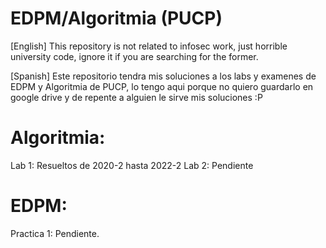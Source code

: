 # EDPM/Algoritmia (PUCP)
[English] This repository is not related to infosec work, just horrible university code, ignore it if you are searching for the former.

[Spanish] Este repositorio tendra mis soluciones a los labs y examenes de EDPM y Algoritmia de PUCP, lo tengo aqui
porque no quiero guardarlo en google drive y de repente a alguien le sirve mis soluciones :P
 
Algoritmia:
================================
Lab 1: Resueltos de 2020-2 hasta 2022-2
Lab 2: Pendiente 


EDPM:
===============================
Practica 1: Pendiente.
 
